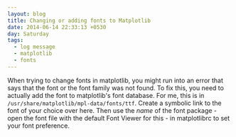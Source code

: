 ```yaml
---
layout: blog
title: Changing or adding fonts to Matplotlib
date: 2014-06-14 22:33:13 +0530
day: Saturday
tags:
  - log message
  - matplotlib
  - fonts
---
```


When trying to change fonts in matplotlib, you might run into an error that says that the font or the font family was not found. To fix this, you need to actually add the font to matplotlib's font database. For me, this is in `/usr/share/matplotlib/mpl-data/fonts/ttf`. Create a symbolic link to the font of your choice over here. Then use the _name_ of the font package - open the font file with the default Font Viewer for this - in matplotlibrc to set your font preference.

